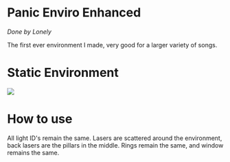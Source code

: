 # Panic Enviro Enhanced
*Done by Lonely*

The first ever environment I made, very good for a larger variety of songs.

<h1> Static Environment</h1>
<img src="https://github.com/LonelyCen/Lonelys-Environments/blob/main/Environments/Panic%20Plat/Panic%20Example.png">

<h1> How to use</h1>
All light ID's remain the same. Lasers are scattered around the environment, back lasers are the pillars in the middle. Rings remain the same, and window remains the same.
